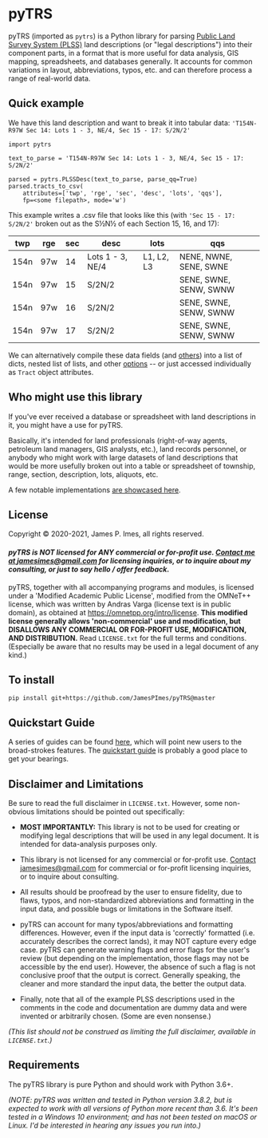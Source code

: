 # pyTRS

pyTRS (imported as `pytrs`) is a Python library for parsing [Public Land Survey System (PLSS)](https://en.wikipedia.org/wiki/Public_Land_Survey_System) land descriptions (or "legal descriptions") into their component parts, in a format that is more useful for data analysis, GIS mapping, spreadsheets, and databases generally. It accounts for common variations in layout, abbreviations, typos, etc. and can therefore process a range of real-world data.

## Quick example

We have this land description and want to break it into tabular data: `'T154N-R97W Sec 14: Lots 1 - 3, NE/4, Sec 15 - 17: S/2N/2'`
```
import pytrs

text_to_parse = 'T154N-R97W Sec 14: Lots 1 - 3, NE/4, Sec 15 - 17: S/2N/2'

parsed = pytrs.PLSSDesc(text_to_parse, parse_qq=True)
parsed.tracts_to_csv(
    attributes=['twp', 'rge', 'sec', 'desc', 'lots', 'qqs'],
    fp=<some filepath>, mode='w')
```
This example writes a .csv file that looks like this (with `'Sec 15 - 17: S/2N/2'` broken out as the S½N½ of each Section 15, 16, and 17):

| twp | rge | sec | desc          | lots |   qqs |
|------|-----|-----|---------------|------|--------|
| 154n | 97w | 14  | Lots 1 - 3, NE/4 | L1, L2, L3 | NENE, NWNE, SENE, SWNE |
| 154n | 97w | 15  | S/2N/2 | | SENE, SWNE, SENW, SWNW |
| 154n | 97w | 16  | S/2N/2 | | SENE, SWNE, SENW, SWNW |
| 154n | 97w | 17  | S/2N/2 | | SENE, SWNE, SENW, SWNW |

We can alternatively compile these data fields (and [others](https://github.com/JamesPImes/pyTRS/blob/master/guides/guides/tract_attributes.md#tract-attribute-table)) into a list of dicts, nested list of lists, and other [options](https://github.com/JamesPImes/pyTRS/blob/master/guides/guides/extracting_data.md#guide-to-extracting-data-in-bulk-from-parsed-objects) -- or just accessed individually as `Tract` object attributes.



## Who might use this library

If you've ever received a database or spreadsheet with land descriptions in it, you might have a use for pyTRS.

Basically, it's intended for land professionals (right-of-way agents, petroleum land managers, GIS analysts, etc.), land records personnel, or anybody who might work with large datasets of land descriptions that would be more usefully broken out into a table or spreadsheet of township, range, section, description, lots, aliquots, etc.

A few notable implementations [are showcased here](https://github.com/JamesPImes/pyTRS/blob/master/guides/guides/implementations.md).


## License
Copyright © 2020-2021, James P. Imes, all rights reserved.

#### *__pyTRS is NOT licensed for ANY commercial or for-profit use. [Contact me at <jamesimes@gmail.com>](mailto:jamesimes@gmail.com) for licensing inquiries, or to inquire about my consulting, or just to say hello / offer feedback.__*

pyTRS, together with all accompanying programs and modules, is licensed under a 'Modified Academic Public License', modified from the OMNeT++ license, which was written by Andras Varga (license text is in public domain), as obtained at <https://omnetpp.org/intro/license>. __This modified license generally allows 'non-commercial' use and modification, but DISALLOWS ANY COMMERCIAL OR FOR-PROFIT USE, MODIFICATION, AND DISTRIBUTION.__  Read `LICENSE.txt` for the full terms and conditions. (Especially be aware that no results may be used in a legal document of any kind.)


## To install

```
pip install git+https://github.com/JamesPImes/pyTRS@master
```


## Quickstart Guide
A series of guides can be found [here](https://github.com/JamesPImes/pyTRS/blob/master/guides/readme.md), which will point new users to the broad-strokes features. The [quickstart guide](https://github.com/JamesPImes/pyTRS/blob/master/guides/guides/quickstart.md) is probably a good place to get your bearings.


## Disclaimer and Limitations
Be sure to read the full disclaimer in `LICENSE.txt`. However, some non-obvious limitations should be pointed out specifically:
* __MOST IMPORTANTLY:__ This library is not to be used for creating or modifying legal descriptions that will be used in any legal document. It is intended for data-analysis purposes only.

* This library is not licensed for any commercial or for-profit use. [Contact <jamesimes@gmail.com>](mailto:jamesimes@gmail.com) for commercial or for-profit licensing inquiries, or to inquire about consulting.

* All results should be proofread by the user to ensure fidelity, due to flaws, typos, and non-standardized abbreviations and formatting in the input data, and possible bugs or limitations in the Software itself.

* pyTRS can account for many typos/abbreviations and formatting differences. However, even if the input data is 'correctly' formatted (i.e. accurately describes the correct lands), it may NOT capture every edge case. pyTRS can generate warning flags and error flags for the user's review (but depending on the implementation, those flags may not be accessible by the end user). However, the absence of such a flag is not conclusive proof that the output is correct. Generally speaking, the cleaner and more standard the input data, the better the output data.

* Finally, note that all of the example PLSS descriptions used in the comments in the code and documentation are dummy data and were invented or arbitrarily chosen. (Some are even nonsense.)

*(This list should not be construed as limiting the full disclaimer, available in `LICENSE.txt`.)*


## Requirements
The pyTRS library is pure Python and should work with Python 3.6+.

*(NOTE: pyTRS was written and tested in Python version 3.8.2, but is expected to work with all versions of Python more recent than 3.6. It's been tested in a Windows 10 environment; and has not been tested on macOS or Linux. I'd be interested in hearing any issues you run into.)*